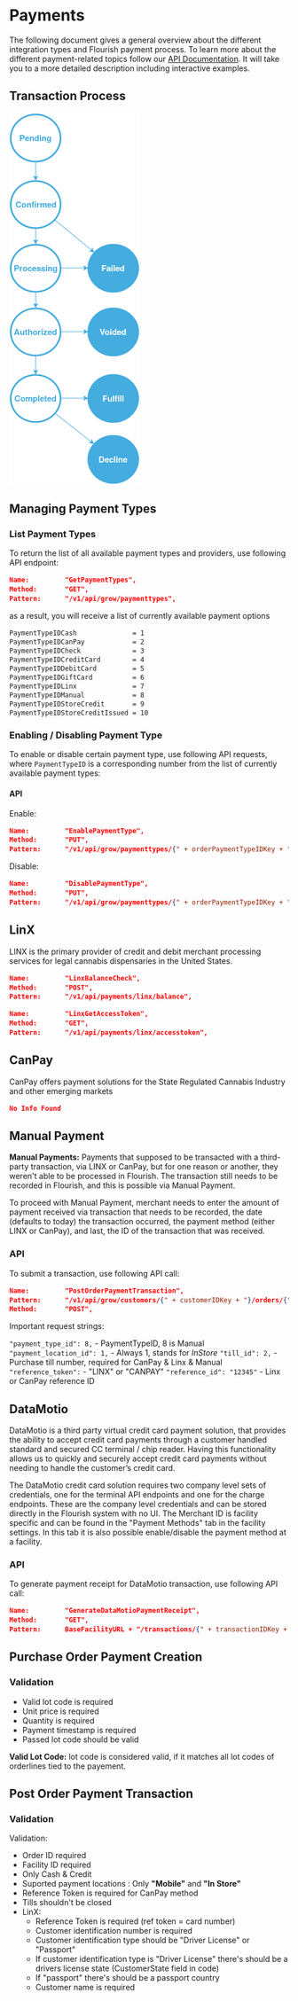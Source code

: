 # Payments

The following document gives a general overview about the different integration types and Flourish payment process. To learn more about the different payment-related topics follow our [API Documentation](). It will take you to a more detailed description including interactive examples.

## Transaction Process

![](transaction-states.png)

## Managing Payment Types

### List Payment Types

To return the list of all available payment types and providers, use following API endpoint:

```json
Name:         "GetPaymentTypes",
Method:       "GET",
Pattern:      "/v1/api/grow/paymenttypes",
```

as a result, you will receive a list of currently available payment options

```
PaymentTypeIDCash              = 1
PaymentTypeIDCanPay            = 2
PaymentTypeIDCheck             = 3
PaymentTypeIDCreditCard        = 4
PaymentTypeIDDebitCard         = 5
PaymentTypeIDGiftCard          = 6
PaymentTypeIDLinx              = 7
PaymentTypeIDManual            = 8
PaymentTypeIDStoreCredit       = 9
PaymentTypeIDStoreCreditIssued = 10
```

### Enabling / Disabling Payment Type

To enable or disable certain payment type, use following API requests, where `PaymentTypeID` is a corresponding number from the list of currently available payment types:

#### API

Enable:

```json
Name:         "EnablePaymentType",
Method:       "PUT",
Pattern:      "/v1/api/grow/paymenttypes/{" + orderPaymentTypeIDKey + "}/enable",
```

Disable:

```json
Name:         "DisablePaymentType",
Method:       "PUT",
Pattern:      "/v1/api/grow/paymenttypes/{" + orderPaymentTypeIDKey + "}/disable",
```

## LinX

LINX is the primary provider of credit and debit merchant processing services for legal cannabis dispensaries in the United States.

```json
Name:         "LinxBalanceCheck",
Method:       "POST",
Pattern:      "/v1/api/payments/linx/balance",
```

```json
Name:         "LinxGetAccessToken",
Method:       "GET",
Pattern:      "/v1/api/payments/linx/accesstoken",
```

## CanPay

CanPay offers payment solutions for the State Regulated Cannabis Industry and other emerging markets

```json
No Info Found
```

## Manual Payment

**Manual Payments:** Payments that supposed to be transacted with a third-party transaction, via LINX or CanPay, but for one reason or another, they weren't able to be processed in Flourish. The transaction still needs to be recorded in Flourish, and this is possible via Manual Payment.

To proceed with Manual Payment, merchant needs to enter the amount of payment received via transaction that needs to be recorded, the date (defaults to today) the transaction occurred, the payment method (either LINX or CanPay), and last, the ID of the transaction that was received.

### API

To submit a transaction, use following API call:

```json
Name:         "PostOrderPaymentTransaction",
Pattern:      "/v1/api/grow/customers/{" + customerIDKey + "}/orders/{" + orderIDKey + "}/payment",
Method:       "POST",
```

Important request strings:

`"payment_type_id": 8,` - PaymentTypeID, 8 is Manual
`"payment_location_id": 1,` - Always 1, stands for *InStore*
`"till_id": 2,` - Purchase till number, required for CanPay & Linx & Manual
`"reference_token":` - "LINX"  or "CANPAY"
`"reference_id": "12345"` -  Linx or CanPay reference ID

## DataMotio

DataMotio is a third party virtual credit card payment solution, that provides the ability to accept credit card payments through a customer handled standard and secured CC terminal / chip reader. Having this functionality allows us to quickly and securely accept credit card payments without needing to handle the customer’s credit card.

The DataMotio credit card solution requires two company level sets of credentials, one for the terminal API endpoints and one for the charge endpoints. These are the company level credentials and can be stored directly in the Flourish system with no UI. The Merchant ID is facility specific and can be found in the "Payment Methods" tab in the facility settings. In this tab it is also possible enable/disable the payment method at a facility.

### API

To generate payment receipt for DataMotio transaction, use following API call:

```json
Name:         "GenerateDataMotioPaymentReceipt",
Method:       "GET",
Pattern:      BaseFacilityURL + "/transactions/{" + transactionIDKey + "}/datamotio/receipt",
```

## Purchase Order Payment Creation

### Validation

- Valid lot code is required
- Unit price is required
- Quantity is required
- Payment timestamp is required
- Passed lot code should be valid

**Valid Lot Code:** lot code is considered valid, if it matches all lot codes of orderlines tied to the payement.

## Post Order Payment Transaction

### Validation

Validation:

- Order ID required
- Facility ID required
- Only Cash & Credit
- Suported payment locations : Only **"Mobile"** and **"In Store"**
- Reference Token is required for CanPay method
- Tills shouldn't be closed
- LinX:
  - Reference Token is required (ref token = card number)
  - Customer identification number is required
  - Customer identification type should be "Driver License" or "Passport"
  - If customer identification type is "Driver License" there's should be a drivers license state (CustomerState field in code)
  - If "passport" there's should be a passport country
  - Customer name is required
